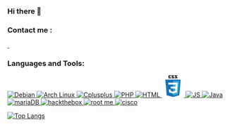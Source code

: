 ### Hi there 👋


<h3 align="left">Contact me :</h3>
<p align="left">
  <a href="https://www.linkedin.com/in/thomas-raynaud-69a6ab252/" target="blank">
    <img align="center" src="https://cdn-icons-png.flaticon.com/512/3536/3536505.png" alt="" width="40" />
  </a>
  <a href="mailto:thomas.raynaud@edu.univ-fcomte.fr" target="blank">
    <img align="center" src="https://cdn-icons-png.flaticon.com/512/758/758584.png" alt="" width="40" />
  </a>
</p>




<h3 align="left">Languages and Tools:</h3>
<p align="left"> 
  <a href="https://www.debian.org/index.fr.html" target="_blank"> <!--Debian--->
    <img src="https://www.shareicon.net/data/512x512/2015/09/16/101872_debian_512x512.png" alt="Debian" width="50"/> 
  </a> 
  <a href="https://archlinux.fr/" target="_blank"> <!---Arch linux-->
    <img src="https://cdn0.iconfinder.com/data/icons/flat-round-system/512/archlinux-512.png" alt="Arch Linux" width="50"/> 
  </a> 
  <a href="https://devdocs.io/cpp/" target="_blank"> <!--C++--->
    <img src="https://cdn-icons-png.flaticon.com/512/6132/6132222.png" alt="Cplusplus" width="50"/>
  </a> 
  <a href="https://www.php.net/manual/en/intro-whatis.php" target="_blank"> <!--PHP--->
    <img src="https://upload.wikimedia.org/wikipedia/commons/thumb/2/27/PHP-logo.svg/2560px-PHP-logo.svg.png" alt="PHP" width="50"/> 
  </a> 
  <a href="https://www.w3schools.com/html/" target="_blank"> <!--HTML--->
    <img src="https://cdn-icons-png.flaticon.com/512/919/919827.png" alt="HTML" width="50"/> 
  </a> 
  <a href="https://www.w3schools.com/css/" target="_blank"> <!--CSS--->
    <img src="https://raw.githubusercontent.com/github/explore/6c6508f34230f0ac0d49e847a326429eefbfc030/topics/css/css.png" alt="CSS" width="50"/> 
  </a> 
  <a href="https://www.w3schools.com/js/" target="_blank"> <!--JS--->
    <img src="https://upload.wikimedia.org/wikipedia/commons/thumb/d/d4/Javascript-shield.svg/1200px-Javascript-shield.svg.png" alt="JS" width="50"/> 
  </a> 
  <a href="https://www.java.com/en/" target="_blank"> <!--Java--->
    <img src="https://cdn-icons-png.flaticon.com/512/226/226777.png" alt="Java" width="50"/> 
  </a> 
  <a href="https://mariadb.org/" target="_blank"> <!--mariadb--->
    <img src="https://mariadb.com/wp-content/uploads/2019/11/mariadb-logo-vert_blue-transparent.png" alt="mariaDB" width="50"/> 
  </a> 
    <a href="https://www.hackthebox.com/" target="_blank"> <!--htb--->
    <img src="https://static-00.iconduck.com/assets.00/hack-the-box-icon-512x512-pokr8xc5.png" alt="hackthebox" width="50"/> 
  </a> 
    <a href="https://www.root-me.org/" target="_blank"> <!--root me--->
    <img src="https://www.root-me.org/IMG/logo/siteon0.svg?1637496509" alt="root me" width="50"/> 
      <a href="https://www.cisco.com/c/en/index.html" target="_blank"> <!--cisco--->
    <img src="" alt="cisco" width="50"/> 
  </a> 
</p>



[![Top Langs](https://github-readme-stats.vercel.app/api/top-langs/?username=anuraghazra&layout=compact)](https://github.com/anuraghazra/github-readme-stats)

<!--
**ThomasRAYNAUD/ThomasRAYNAUD** is a ✨ _special_ ✨ repository because its `README.md` (this file) appears on your GitHub profile.

Here are some ideas to get you started:

- 🔭 I’m currently working on ...
- 🌱 I’m currently learning ...
- 👯 I’m looking to collaborate on ...
- 🤔 I’m looking for help with ...
- 💬 Ask me about ...
- 📫 How to reach me: ...
- 😄 Pronouns: ...
- ⚡ Fun fact: ...
-->

